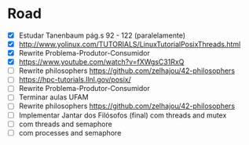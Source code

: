 # Road 

- [x] Estudar Tanenbaum pág.s 92 - 122 (paralelamente)
- [x] http://www.yolinux.com/TUTORIALS/LinuxTutorialPosixThreads.html  
- [x] Rewrite Problema-Produtor-Consumidor
- [x] https://www.youtube.com/watch?v=fXWgsC31RxQ
- [ ] Rewrite philosophers https://github.com/zelhajou/42-philosophers
- [ ] https://hpc-tutorials.llnl.gov/posix/ 
- [ ] Rewrite Problema-Produtor-Consumidor 
- [ ] Terminar aulas UFAM 
- [ ] Rewrite philosophers https://github.com/zelhajou/42-philosophers
- [ ] Implementar Jantar dos Filósofos (final) com threads and mutex
- [ ] com threads and semaphore
- [ ] com processes and semaphore